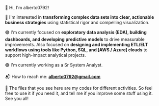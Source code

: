👋 Hi, I'm albertc0792!  

👀 I'm interested in **transforming complex data sets into clear, actionable business strategies** using statistical rigor and compelling visualization.

🟣 I'm currently focused on **exploratory data analysis (EDA), building dashboards, and developing predictive models** to drive measurable improvements. Also focused on **designing and implementing ETL/ELT workflows using tools like Python, SQL, and [AWS / Azure] clouds** to support high-impact analytical projects.

🟢 I'm currently working as a Sr System Analyst.

📬 How to reach me: **[albertc0792@gmail.com](mailto:albertc0792@gmail.com)** 

👀 The files that you see here are my codes for different activities. So feel free to use it if you need it, and tell me if you improve some stuff using it.  See you all!
